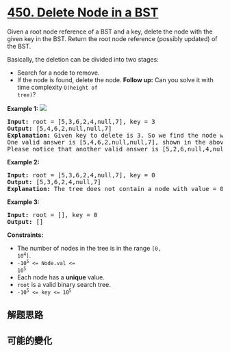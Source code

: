 # [450. Delete Node in a BST](https://leetcode.com/problems/delete-node-in-a-bst/)
Given a root node reference of a BST and a key, delete the node with the given key in the BST. Return the root node reference (possibly updated) of the BST.

Basically, the deletion can be divided into two stages:

- Search for a node to remove.
- If the node is found, delete the node.
**Follow up:** Can you solve it with time complexity <code>O(height of tree)</code>?



**Example 1:**
![](https://assets.leetcode.com/uploads/2020/09/04/del_node_1.jpg)

<pre><strong>Input:</strong> root = [5,3,6,2,4,null,7], key = 3
<strong>Output:</strong> [5,4,6,2,null,null,7]
<strong>Explanation:</strong> Given key to delete is 3. So we find the node with value 3 and delete it.
One valid answer is [5,4,6,2,null,null,7], shown in the above BST.
Please notice that another valid answer is [5,2,6,null,4,null,7] and it&#39;s also accepted.
<img alt="" src="https://assets.leetcode.com/uploads/2020/09/04/del_node_supp.jpg"/>
</pre>

**Example 2:**


<pre><strong>Input:</strong> root = [5,3,6,2,4,null,7], key = 0
<strong>Output:</strong> [5,3,6,2,4,null,7]
<strong>Explanation:</strong> The tree does not contain a node with value = 0.
</pre>

**Example 3:**


<pre><strong>Input:</strong> root = [], key = 0
<strong>Output:</strong> []
</pre>



**Constraints:**


- The number of nodes in the tree is in the range <code>[0, 10<sup>4</sup>]</code>.
- <code>-10<sup>5</sup> &lt;= Node.val &lt;= 10<sup>5</sup></code>
- Each node has a **unique** value.
- <code>root</code> is a valid binary search tree.
- <code>-10<sup>5</sup> &lt;= key &lt;= 10<sup>5</sup></code>


##  解题思路



##  可能的變化

